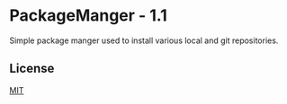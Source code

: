 # PackageManger - 1.1

Simple package manger used to install various local and git repositories.

## License
[MIT](https://opensource.org/licenses/MIT)
